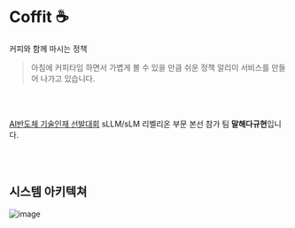 # Coffit ☕️

커피와 함께 마시는 정책
> 아침에 커피타임 하면서 가볍게 볼 수 있을 만큼 쉬운 정책 알리미 서비스를 만들어 나가고 있습니다.

<br/>
<br/>

[AI반도체 기술인재 선발대회](https://www.aichipcon.or.kr/main) sLLM/sLM 리벨리온 부문 본선 참가 팀 **말해다규현**입니다.

<br/>
<br/>

## 시스템 아키텍쳐
![image](https://github.com/user-attachments/assets/67a66d02-ec52-475d-9dc5-4f1323f65dd9)
